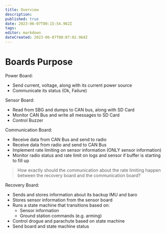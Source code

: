 ```yaml
---
title: Overview
description: 
published: true
date: 2023-06-07T00:15:54.962Z
tags: 
editor: markdown
dateCreated: 2023-06-07T00:07:02.964Z
---
```


# Boards Purpose

Power Board:
- Send current, voltage, along with its current power source
- Communicate its status (Ok, Failure)

Sensor Board:
- Read from SBG and dumps to CAN bus, along with SD Card
- Monitor CAN Bus and write all messages to SD Card
- Control Buzzer

Communication Board:
- Receive data from CAN Bus and send to radio
- Receive data from radio and send to CAN Bus
- Implement rate limiting on sensor information (ONLY sensor information)
- Monitor radio status and rate limit on logs and sensor if buffer is starting to fill up

> How exactly should the communication about the rate limiting happen between the recovery board and the communication board?

Recovery Board:
- Sends and stores information about its backup IMU and baro
- Stores sensor information from the sensor board
- Runs a state machine that transitions based on:
	 - Sensor information
   - Ground station commands (e.g. arming)
- Control drogue and parachute based on state machine
- Send board and state machine status